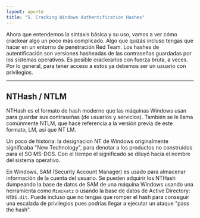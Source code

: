 ```yaml
---
layout: apunte
title: "5. Cracking Windows Authentification Hashes"
---
```


Ahora que entendemos la sintaxis básica y su uso, vamos a ver cómo crackear algo un poco más complicado. Algo que quizás incluso tengas que hacer en un entorno de penetración Red Team. Los hashes de autentificación son versiones hasheadas de las contraseñas guardadas por los sistemas operativos. Es posible crackearlos con fuerza bruta, a veces. Por lo general, para tener acceso a estos ya debemos ser un usuario con privilegios.

--------------
<h2>NTHash / NTLM</h2>
NTHash es el formato de hash moderno que las máquinas Windows usan para guardar sus contraseñas (de usuarios y servicios). También se le llama comúnmente NTLM, que hace referencia a la versión previa de este formato, LM, así que NT LM.

Un poco de historia: la designacion NT de Windows originalmente significaba "New Technology", para denotar a los productos no construidos para el SO MS-DOS. Con el tiempo el significado se diluyó hacia el nombre del sistema operativo.

En Windows, SAM (Security Account Manager) es usado para almacenar información de la cuenta del usuario. Se pueden adquirir los NTHash dumpeando la base de datos de SAM de una máquina Windows usando una herramienta como `Mimikatz` o usando la base de datos de Active Directory: `NTDS.dit`. Puede incluso que no tengas que romper el hash para conseguir una escalada de privilegios pues podrías llegar a ejecutar un ataque "pass the hash".